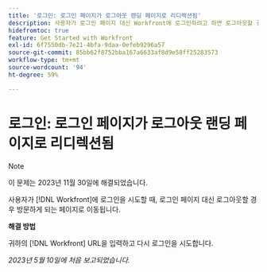 ```yaml
---
title: '로그인: 로그인 페이지가 로그아웃 랜딩 페이지로 리디렉션됨'
description: 사용자가 로그인 페이지 대신 Workfront에 로그인하려고 하면 로그아웃할 경우 로그온하는 페이지로 이동됩니다.
hidefromtoc: true
feature: Get Started with Workfront
exl-id: 6f7550db-7e21-4bfa-9daa-0efeb9296a57
source-git-commit: 85bb62f8752bba167a6633af8d9e58ff25283573
workflow-type: tm+mt
source-wordcount: '94'
ht-degree: 59%

---
```


# 로그인: 로그인 페이지가 로그아웃 랜딩 페이지로 리디렉션됨

>[!NOTE]
>
>이 문제는 2023년 11월 30일에 해결되었습니다.

사용자가 [!DNL Workfront]에 로그인을 시도할 때, 로그인 페이지 대신 로그아웃할 경우 방문하게 되는 페이지로 이동됩니다.

**해결 방법**

귀하의 [!DNL Workfront] URL을 입력하고 다시 로그인을 시도합니다.

_2023년 5월 10일에 처음 보고되었습니다._
